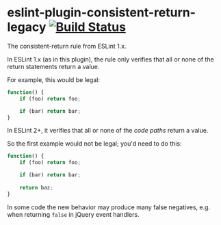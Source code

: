 # eslint-plugin-consistent-return-legacy [![Build Status](https://travis-ci.org/erikdesjardins/eslint-plugin-consistent-return-legacy.svg?branch=master)](https://travis-ci.org/erikdesjardins/eslint-plugin-consistent-return-legacy)

The consistent-return rule from ESLint 1.x.

In ESLint 1.x (as in this plugin), the rule only verifies that all or none of the return statements return a value.

For example, this would be legal:

```js
function() {
	if (foo) return foo;

	if (bar) return bar;
}
```

In ESLint 2+, it verifies that all or none of the *code paths* return a value.

So the first example would not be legal; you'd need to do this:

```js
function() {
	if (foo) return foo;

	if (bar) return bar;
	
	return baz;
}
```

In some code the new behavior may produce many false negatives, e.g. when returning `false` in jQuery event handlers.

